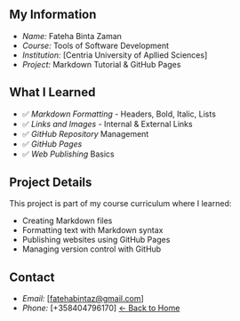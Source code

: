## My Information
- *Name:* Fateha Binta Zaman
- *Course:* Tools of Software Development  
- *Institution:* [Centria University of Apllied Sciences]
- *Project:* Markdown Tutorial & GitHub Pages

## What I Learned
- ✅ *Markdown Formatting* - Headers, Bold, Italic, Lists
- ✅ *Links and Images* - Internal & External Links
- ✅ *GitHub Repository* Management
- ✅ *GitHub Pages* 
- ✅ *Web Publishing* Basics

## Project Details
This project is part of my course curriculum where I learned:
- Creating Markdown files
- Formatting text with Markdown syntax
- Publishing websites using GitHub Pages
- Managing version control with GitHub

## Contact
- *Email:* [fatehabintaz@gmail.com]
- *Phone:* [+358404796170]
[← Back to Home](index.md)


